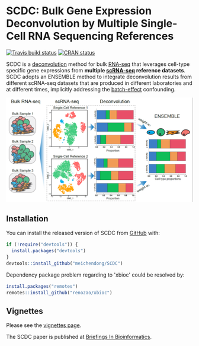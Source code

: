 
<!-- README.md is generated from README.Rmd. Please edit that file -->
SCDC: Bulk Gene Expression Deconvolution by Multiple Single-Cell RNA Sequencing References
==========================================================================================

<!-- badges: start -->
[![Travis build status](https://travis-ci.org/meichendong/SCDC.svg?branch=master)](https://travis-ci.org/meichendong/SCDC) [![CRAN status](https://www.r-pkg.org/badges/version/SCDC)](https://CRAN.R-project.org/package=SCDC) <!-- badges: end -->

SCDC is a [deconvolution](https://en.wikipedia.org/wiki/Deconvolution) method for bulk [RNA-seq](https://en.wikipedia.org/wiki/RNA-Seq) that leverages cell-type specific gene expressions from **multiple [scRNA-seq](https://en.wikipedia.org/wiki/Single_cell_sequencing) reference datasets**. SCDC adopts an ENSEMBLE method to integrate deconvolution results from different scRNA-seq datasets that are produced in different laboratories and at different times, implicitly addressing the [batch-effect](http://www.molmine.com/magma/global_analysis/batch_effect.html) confounding.

![SCDC framework](framework.PNG)

Installation
------------

You can install the released version of SCDC from [GitHub](https://github.com/) with:

``` r
if (!require("devtools")) {
  install.packages("devtools")
}
devtools::install_github("meichendong/SCDC")
```

Dependency package problem regarding to 'xbioc' could be resolved by:
``` r
install.packages("remotes")
remotes::install_github("renozao/xbioc")
```

Vignettes
---------

Please see the [vignettes page](https://meichendong.github.io/SCDC/articles/SCDC.html).

The SCDC paper is published at [Briefings In Bioinformatics](https://doi.org/10.1093/bib/bbz166).
